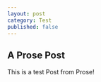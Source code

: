```yaml
---
layout: post
category: Test
published: false
---
```

## A Prose Post

This is a test Post from Prose!
